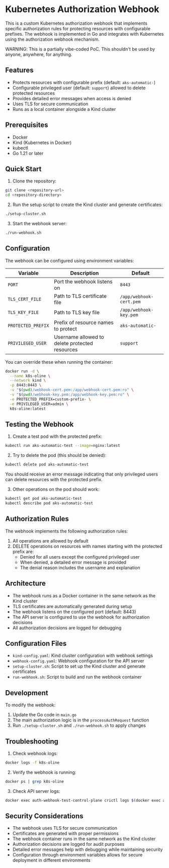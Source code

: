 # Kubernetes Authorization Webhook

This is a custom Kubernetes authorization webhook that implements specific authorization rules for protecting resources with configurable prefixes. The webhook is implemented in Go and integrates with Kubernetes using the authorization webhook mechanism.

WARNING: This is a partially vibe-coded PoC. This shouldn't be used by anyone, anywhere, for anything.

## Features

- Protects resources with configurable prefix (default: `aks-automatic-`)
- Configurable privileged user (default: `support`) allowed to delete protected resources
- Provides detailed error messages when access is denied
- Uses TLS for secure communication
- Runs as a local container alongside a Kind cluster

## Prerequisites

- Docker
- Kind (Kubernetes in Docker)
- kubectl
- Go 1.21 or later

## Quick Start

1. Clone the repository:
```bash
git clone <repository-url>
cd <repository-directory>
```

2. Run the setup script to create the Kind cluster and generate certificates:
```bash
./setup-cluster.sh
```

3. Start the webhook server:
```bash
./run-webhook.sh
```

## Configuration

The webhook can be configured using environment variables:

| Variable | Description | Default |
|----------|-------------|---------|
| `PORT` | Port the webhook listens on | `8443` |
| `TLS_CERT_FILE` | Path to TLS certificate file | `/app/webhook-cert.pem` |
| `TLS_KEY_FILE` | Path to TLS key file | `/app/webhook-key.pem` |
| `PROTECTED_PREFIX` | Prefix of resource names to protect | `aks-automatic-` |
| `PRIVILEGED_USER` | Username allowed to delete protected resources | `support` |

You can override these when running the container:
```bash
docker run -d \
  --name k8s-oline \
  --network kind \
  -p 8443:8443 \
  -v "$(pwd)/webhook-cert.pem:/app/webhook-cert.pem:ro" \
  -v "$(pwd)/webhook-key.pem:/app/webhook-key.pem:ro" \
  -e PROTECTED_PREFIX=custom-prefix- \
  -e PRIVILEGED_USER=admin \
  k8s-oline:latest
```

## Testing the Webhook

1. Create a test pod with the protected prefix:
```bash
kubectl run aks-automatic-test --image=nginx:latest
```

2. Try to delete the pod (this should be denied):
```bash
kubectl delete pod aks-automatic-test
```
You should receive an error message indicating that only privileged users can delete resources with the protected prefix.

3. Other operations on the pod should work:
```bash
kubectl get pod aks-automatic-test
kubectl describe pod aks-automatic-test
```

## Authorization Rules

The webhook implements the following authorization rules:

1. All operations are allowed by default
2. DELETE operations on resources with names starting with the protected prefix are:
   - Denied for all users except the configured privileged user
   - When denied, a detailed error message is provided
   - The denial reason includes the username and explanation

## Architecture

- The webhook runs as a Docker container in the same network as the Kind cluster
- TLS certificates are automatically generated during setup
- The webhook listens on the configured port (default: 8443)
- The API server is configured to use the webhook for authorization decisions
- All authorization decisions are logged for debugging

## Configuration Files

- `kind-config.yaml`: Kind cluster configuration with webhook settings
- `webhook-config.yaml`: Webhook configuration for the API server
- `setup-cluster.sh`: Script to set up the Kind cluster and generate certificates
- `run-webhook.sh`: Script to build and run the webhook container

## Development

To modify the webhook:

1. Update the Go code in `main.go`
2. The main authorization logic is in the `processAuthRequest` function
3. Run `./setup-cluster.sh` and `./run-webhook.sh` to apply changes

## Troubleshooting

1. Check webhook logs:
```bash
docker logs -f k8s-oline
```

2. Verify the webhook is running:
```bash
docker ps | grep k8s-oline
```

3. Check API server logs:
```bash
docker exec auth-webhook-test-control-plane crictl logs $(docker exec auth-webhook-test-control-plane crictl ps --name kube-apiserver -q)
```

## Security Considerations

- The webhook uses TLS for secure communication
- Certificates are generated with proper permissions
- The webhook container runs in the same network as the Kind cluster
- Authorization decisions are logged for audit purposes
- Detailed error messages help with debugging while maintaining security
- Configuration through environment variables allows for secure deployment in different environments